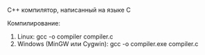 C++ компилятор, написанный на языке C

Компилирование:
1) Linux:
gcc -o compiler compiler.c
2) Windows (MinGW или Cygwin):
gcc -o compiler.exe compiler.c


